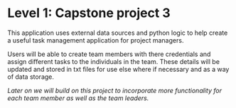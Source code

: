# Level 1: Capstone project 3

This application uses external data sources and python logic to help create a useful task management application for project managers.

Users will be able to create team members with there credentials and assign different tasks to the individuals in the team. 
These details will be updated and stored in txt files for use else where if necessary and as a way of data storage.

*Later on we will build on this project to incorporate more functionality for each team member as well as the team leaders.*
